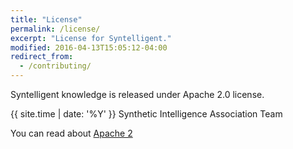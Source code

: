 ```yaml
---
title: "License"
permalink: /license/
excerpt: "License for Syntelligent."
modified: 2016-04-13T15:05:12-04:00
redirect_from:
  - /contributing/
---
```


Syntelligent knowledge is released under Apache 2.0 license.

{{ site.time | date: '%Y' }} Synthetic Intelligence Association Team

You can read about [Apache 2](https://www.apache.org/licenses/LICENSE-2.0)

